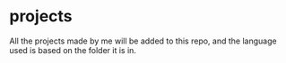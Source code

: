 # projects
All the projects made by me will be added to this repo, and the language used is based on the folder it is in.
